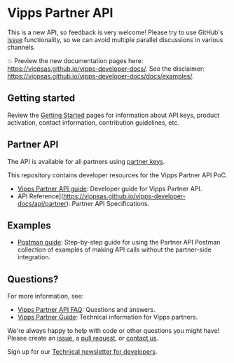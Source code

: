<!-- START_METADATA
---
title: Introduction
sidebar_position: 1
---
END_METADATA -->

# Vipps Partner API

This is a new API, so feedback is very welcome!
Please try to use GitHub's
[issue](https://github.com/vippsas/vipps-partner-api/issues)
functionality, so we can avoid multiple parallel discussions in various channels.

<!-- START_COMMENT -->

💥 Preview the new documentation pages here: <https://vippsas.github.io/vipps-developer-docs/>.
See the disclaimer: <https://vippsas.github.io/vipps-developer-docs/docs/examples/>.

<!-- END_COMMENT -->

## Getting started

Review the [Getting Started](https://github.com/vippsas/vipps-developers/blob/master/vipps-getting-started.md) pages for information about API keys, product activation, contact information, contribution guidelines, etc.

## Partner API

The API is available for all partners using
[partner keys](https://github.com/vippsas/vipps-partner#partner-keys).

This repository contains developer resources for the Vipps Partner API PoC.

* [Vipps Partner API guide](vipps-partner-api.md): Developer guide for Vipps Partner API.
* API Reference](https://vippsas.github.io/vipps-developer-docs/api/partner): Partner API Specifications.

## Examples

* [Postman guide](vipps-partner-postman.md):  Step-by-step guide for using the Partner API Postman collection of examples of making API calls without the partner-side integration.

## Questions?

For more information, see:

* [Vipps Partner API FAQ](vipps-partner-api-faq.md): Questions and answers.
* [Vipps Partner Guide](https://github.com/vippsas/vipps-partner#vipps-partners): Technical information for Vipps partners.

We're always happy to help with code or other questions you might have!
Please create an [issue](https://github.com/vippsas/vipps-partner-api/issues),
a [pull request](https://github.com/vippsas/vipps-partner-api/pulls),
or [contact us](https://github.com/vippsas/vipps-developers/blob/master/contact.md).

Sign up for our [Technical newsletter for developers](https://github.com/vippsas/vipps-developers/tree/master/newsletters).
